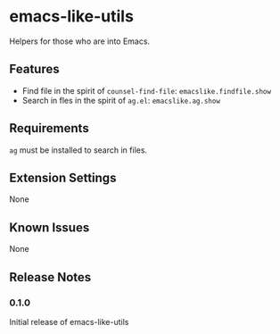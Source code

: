 # emacs-like-utils

Helpers for those who are into Emacs.

## Features

* Find file in the spirit of `counsel-find-file`: `emacslike.findfile.show`
* Search in fles in the spirit of `ag.el`: `emacslike.ag.show`

## Requirements

`ag` must be installed to search in files.

## Extension Settings

None

## Known Issues

None

## Release Notes

### 0.1.0

Initial release of emacs-like-utils
